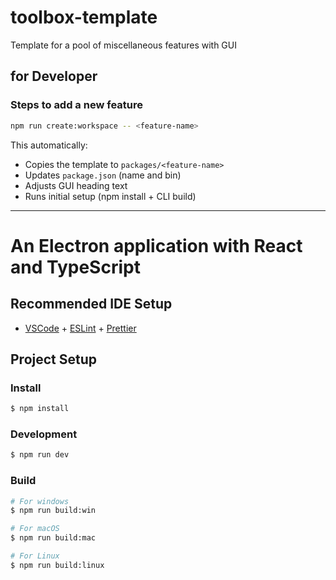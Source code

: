 # toolbox-template

Template for a pool of miscellaneous features with GUI

## for Developer

### Steps to add a new feature

```bash
npm run create:workspace -- <feature-name>
```

This automatically:

- Copies the template to `packages/<feature-name>`
- Updates `package.json` (name and bin)
- Adjusts GUI heading text
- Runs initial setup (npm install + CLI build)

---

# An Electron application with React and TypeScript

## Recommended IDE Setup

- [VSCode](https://code.visualstudio.com/) + [ESLint](https://marketplace.visualstudio.com/items?itemName=dbaeumer.vscode-eslint) + [Prettier](https://marketplace.visualstudio.com/items?itemName=esbenp.prettier-vscode)

## Project Setup

### Install

```bash
$ npm install
```

### Development

```bash
$ npm run dev
```

### Build

```bash
# For windows
$ npm run build:win

# For macOS
$ npm run build:mac

# For Linux
$ npm run build:linux
```
